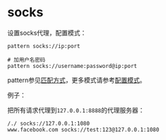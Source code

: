 # socks

设置socks代理，配置模式：

	pattern socks://ip:port

	# 加用户名密码
	pattern socks://username:password@ip:port
	
pattern参见[匹配方式](../pattern.html)，更多模式请参考[配置模式](../mode.html)。


例子：

把所有请求代理到`127.0.0.1:8888`的代理服务器：

	/./ socks://127.0.0.1:1080
	www.facebook.com socks://test:123@127.0.0.1:1080